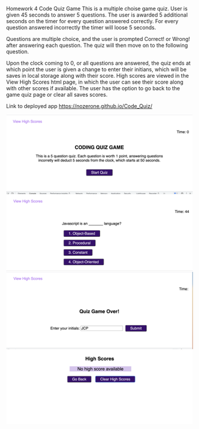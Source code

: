 Homework 4 Code Quiz Game
This is a multiple choise game quiz. User is given 45 seconds to answer 5 questions.
The user is awarded 5 additional seconds on the timer for every question answered correctly. For every question answered incorrectly the timer will loose 5 seconds.

Questions are multiple choice, and the user is prompted Correct! or Wrong! after answering each question. The quiz will then move on to the following question.

Upon the clock coming to 0, or all questions are answered, the quiz ends at which point the user is given a change to enter their initians, which will be saves in local storage along with their score.
High scores are viewed in the View High Scores html page, in which the user can see their score along with other scores if available. The user has the option to go back to the game quiz page or clear all saves scores.

Link to deployed app https://nozerone.github.io/Code_Quiz/

![Alt text](<assets/images/Screenshot 2023-07-27 at 2.38.08 PM.png>)
![Alt text](<assets/images/Screenshot 2023-07-27 at 2.38.17 PM.png>)
![Alt text](<assets/images/Screenshot 2023-07-27 at 2.38.34 PM.png>)
![Alt text](<assets/images/Screenshot 2023-07-27 at 2.38.47 PM.png>)